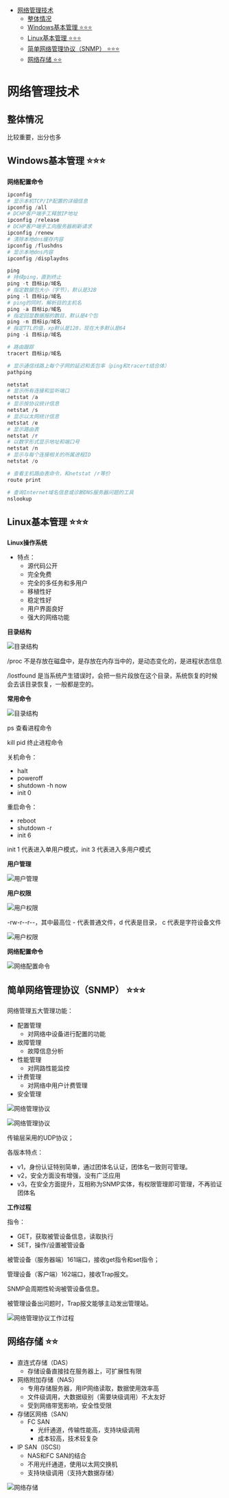 
- [网络管理技术](#网络管理技术)
  - [整体情况](#整体情况)
  - [Windows基本管理 ⭐⭐⭐](#windows基本管理-)
  - [Linux基本管理 ⭐⭐⭐](#linux基本管理-)
  - [简单网络管理协议（SNMP） ⭐⭐⭐](#简单网络管理协议snmp-)
  - [网络存储 ⭐⭐](#网络存储-)

# 网络管理技术

## 整体情况

比较重要，出分也多

## Windows基本管理 ⭐⭐⭐

**网络配置命令**

```powershell
ipconfig 
# 显示本机TCP/IP配置的详细信息
ipconfig /all
# DCHP客户端手工释放IP地址
ipconfig /release
# DCHP客户端手工向服务器刷新请求
ipconfig /renew
# 清除本地dns缓存内容
ipconfig /flushdns
# 显示本地dns内容
ipconfig /displaydns

ping
# 持续ping，直到终止
ping -t 目标ip/域名
# 指定数据包大小（字节），默认是32B
ping -l 目标ip/域名
# ping的同时，解析目的主机名
ping -a 目标ip/域名
# 指定回显数据报的数目，默认是4个包
ping -n 目标ip/域名
# 指定TTL的值，xp默认是128，现在大多默认是64
ping -i 目标ip/域名

# 路由跟踪
tracert 目标ip/域名

# 显示通信线路上每个子网的延迟和丢包率（ping和tracert结合体）
pathping

netstat
# 显示所有连接和监听端口
netstat /a
# 显示按协议统计信息
netstat /s
# 显示以太网统计信息
netstat /e
# 显示路由表
netstat /r
# 以数字形式显示地址和端口号
netstat /n
# 显示与每个连接相关的所属进程ID
netstat /o

# 查看主机路由表命令，和netstat /r等价
route print

# 查询Internet域名信息或诊断DNS服务器问题的工具
nslookup
```

## Linux基本管理 ⭐⭐⭐

**Linux操作系统**

- 特点：
  - 源代码公开
  - 完全免费
  - 完全的多任务和多用户
  - 移植性好
  - 稳定性好
  - 用户界面良好
  - 强大的网络功能

**目录结构**

![目录结构](notes/img/manage-linux.png)

/proc 不是存放在磁盘中，是存放在内存当中的，是动态变化的，是进程状态信息

/lostfound 是当系统产生错误时，会把一些片段放在这个目录，系统恢复的时候会去该目录恢复，一般都是空的。

**常用命令**

![目录结构](notes/img/manage-linux-1.png)

ps 查看进程命令

kill pid 终止进程命令

关机命令：
- halt
- poweroff
- shutdown -h now
- init 0

重启命令：
- reboot
- shutdown -r
- init 6

init 1 代表进入单用户模式，init 3 代表进入多用户模式

**用户管理**

![用户管理](notes/img/manage-linux-2.png)

**用户权限**

![用户权限](notes/img/manage-linux-3.png)

-rw-r--r--，其中最高位 - 代表普通文件，d 代表是目录， c 代表是字符设备文件

![用户权限](notes/img/manage-linux-4.png)

**网络配置命令**

![网络配置命令](notes/img/manage-linux-5.png)

## 简单网络管理协议（SNMP） ⭐⭐⭐

网络管理五大管理功能：
- 配置管理
  - 对网络中设备进行配置的功能
- 故障管理
  - 故障信息分析
- 性能管理
  - 对网路性能监控
- 计费管理
  - 对网络中用户计费管理
- 安全管理

![网络管理协议](img/manage-snmp.png)

![网络管理协议](img/manage-snmp-1.png)

传输层采用的UDP协议；

各版本特点：
- v1，身份认证特别简单，通过团体名认证，团体名一致则可管理。
- v2，安全方面没有增强，没有广泛应用
- v3，在安全方面提升，互相称为SNMP实体，有权限管理即可管理，不再验证团体名

**工作过程**

指令：
- GET，获取被管设备信息，读取执行
- SET，操作/设置被管设备

被管设备（服务器端）161端口，接收get指令和set指令；

管理设备（客户端）162端口，接收Trap报文。

SNMP会周期性轮询被管设备信息。

被管理设备出问题时，Trap报文能够主动发出管理站。

![网络管理协议工作过程](img/manage-snmp-2.png)

## 网络存储 ⭐⭐

- 直连式存储（DAS）
  - 存储设备直接挂在服务器上，可扩展性有限
- 网络附加存储（NAS）
  - 专用存储服务器，用IP网络读取，数据使用效率高
  - 文件级调用，大数据级别（需要块级调用）不太友好
  - 受到网络带宽影响，安全性受限
- 存储区网络（SAN）
  - FC SAN
    - 光纤通道，传输性能高，支持块级调用
    - 成本较高，技术较复杂
- IP SAN（ISCSI）
  - NAS和FC SAN的结合
  - 不用光纤通道，使用以太网交换机
  - 支持块级调用（支持大数据存储）

![网络存储](img/manage-cunchu.png)
